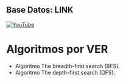 ## Base Datos: LINK
[![YouTube](https://img.shields.io/badge/YouTube-Brian_Kalbermatter-FF0000?style=for-the-badge&logo=youtube&logoColor=white&labelColor=101010)](https://www.youtube.com/watch?v=OuJerKzV5T0)

# Algoritmos por VER
- Algoritmo The breadth-first search (BFS).
- Algoritmo The depth-first search (DFS).